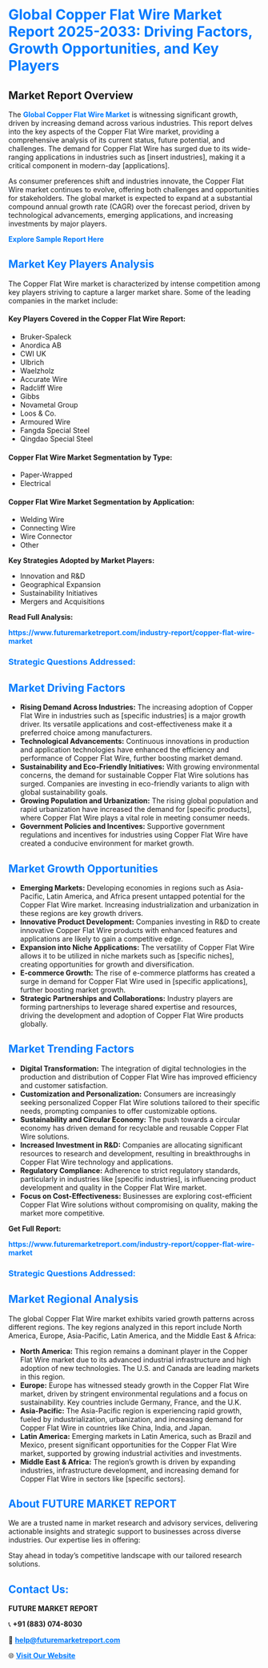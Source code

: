 <h1 style="color: #007BFF;">Global Copper Flat Wire Market Report 2025-2033: Driving Factors, Growth Opportunities, and Key Players</h1>

<section id="overview">
<h2>Market Report Overview</h2>
<p>The <a href="https://www.futuremarketreport.com/industry-report/copper-flat-wire-market" style="color: #007BFF; text-decoration: none;"><strong>Global Copper Flat Wire Market</strong></a> is witnessing significant growth, driven by increasing demand across various industries. This report delves into the key aspects of the Copper Flat Wire market, providing a comprehensive analysis of its current status, future potential, and challenges. The demand for Copper Flat Wire has surged due to its wide-ranging applications in industries such as [insert industries], making it a critical component in modern-day [applications].</p>
<p>As consumer preferences shift and industries innovate, the Copper Flat Wire market continues to evolve, offering both challenges and opportunities for stakeholders. The global market is expected to expand at a substantial compound annual growth rate (CAGR) over the forecast period, driven by technological advancements, emerging applications, and increasing investments by major players.</p>
</section>

<section id="overview">
<p><a href="https://www.futuremarketreport.com/request-sample/reportId=46254" style="color: #007BFF; text-decoration: none;"><strong>Explore Sample Report Here</strong></a></p>
</section>

<section id="key-players">
<h2 style="color: #007BFF;">Market Key Players Analysis</h2>
<p>The Copper Flat Wire market is characterized by intense competition among key players striving to capture a larger market share. Some of the leading companies in the market include:</p>
<h4>Key Players Covered in the Copper Flat Wire Report:</h4>
<ul><li>Bruker-Spaleck</li><li>Anordica AB</li><li>CWI UK</li><li>Ulbrich</li><li>Waelzholz</li><li>Accurate Wire</li><li>Radcliff Wire</li><li>Gibbs</li><li>Novametal Group</li><li>Loos &amp; Co.</li><li>Armoured Wire</li><li>Fangda Special Steel</li><li>Qingdao Special Steel</li></ul>
<h4>Copper Flat Wire Market Segmentation by Type:</h4>
<ul><li>Paper-Wrapped</li><li>Electrical</li></ul>

<h4>Copper Flat Wire Market Segmentation by Application:</h4>
<ul><li>Welding Wire</li><li>Connecting Wire</li><li>Wire Connector</li><li>Other</li></ul>
<p><strong>Key Strategies Adopted by Market Players:</strong></p>
<ul>
<li>Innovation and R&D</li>
<li>Geographical Expansion</li>
<li>Sustainability Initiatives</li>
<li>Mergers and Acquisitions</li>
</ul>
</section>

<section>
<p><strong>Read Full Analysis: </strong></p><a href="https://www.futuremarketreport.com/industry-report/copper-flat-wire-market" style="color: #007BFF; text-decoration: none;"><strong>https://www.futuremarketreport.com/industry-report/copper-flat-wire-market</strong></a>
<h3 style="color: #007BFF;">Strategic Questions Addressed:</h3>
</section>

<section id="driving-factors">
<h2 style="color: #007BFF;">Market Driving Factors</h2>
<ul>
<li><strong>Rising Demand Across Industries:</strong> The increasing adoption of Copper Flat Wire in industries such as [specific industries] is a major growth driver. Its versatile applications and cost-effectiveness make it a preferred choice among manufacturers.</li>
<li><strong>Technological Advancements:</strong> Continuous innovations in production and application technologies have enhanced the efficiency and performance of Copper Flat Wire, further boosting market demand.</li>
<li><strong>Sustainability and Eco-Friendly Initiatives:</strong> With growing environmental concerns, the demand for sustainable Copper Flat Wire solutions has surged. Companies are investing in eco-friendly variants to align with global sustainability goals.</li>
<li><strong>Growing Population and Urbanization:</strong> The rising global population and rapid urbanization have increased the demand for [specific products], where Copper Flat Wire plays a vital role in meeting consumer needs.</li>
<li><strong>Government Policies and Incentives:</strong> Supportive government regulations and incentives for industries using Copper Flat Wire have created a conducive environment for market growth.</li>
</ul>
</section>

<section id="growth-opportunities">
<h2 style="color: #007BFF;">Market Growth Opportunities</h2>
<ul>
<li><strong>Emerging Markets:</strong> Developing economies in regions such as Asia-Pacific, Latin America, and Africa present untapped potential for the Copper Flat Wire market. Increasing industrialization and urbanization in these regions are key growth drivers.</li>
<li><strong>Innovative Product Development:</strong> Companies investing in R&D to create innovative Copper Flat Wire products with enhanced features and applications are likely to gain a competitive edge.</li>
<li><strong>Expansion into Niche Applications:</strong> The versatility of Copper Flat Wire allows it to be utilized in niche markets such as [specific niches], creating opportunities for growth and diversification.</li>
<li><strong>E-commerce Growth:</strong> The rise of e-commerce platforms has created a surge in demand for Copper Flat Wire used in [specific applications], further boosting market growth.</li>
<li><strong>Strategic Partnerships and Collaborations:</strong> Industry players are forming partnerships to leverage shared expertise and resources, driving the development and adoption of Copper Flat Wire products globally.</li>
</ul>
</section>

<section id="trending-factors">
<h2 style="color: #007BFF;">Market Trending Factors</h2>
<ul>
<li><strong>Digital Transformation:</strong> The integration of digital technologies in the production and distribution of Copper Flat Wire has improved efficiency and customer satisfaction.</li>
<li><strong>Customization and Personalization:</strong> Consumers are increasingly seeking personalized Copper Flat Wire solutions tailored to their specific needs, prompting companies to offer customizable options.</li>
<li><strong>Sustainability and Circular Economy:</strong> The push towards a circular economy has driven demand for recyclable and reusable Copper Flat Wire solutions.</li>
<li><strong>Increased Investment in R&D:</strong> Companies are allocating significant resources to research and development, resulting in breakthroughs in Copper Flat Wire technology and applications.</li>
<li><strong>Regulatory Compliance:</strong> Adherence to strict regulatory standards, particularly in industries like [specific industries], is influencing product development and quality in the Copper Flat Wire market.</li>
<li><strong>Focus on Cost-Effectiveness:</strong> Businesses are exploring cost-efficient Copper Flat Wire solutions without compromising on quality, making the market more competitive.</li>
</ul>
</section>

<section>
<p><strong>Get Full Report: </strong></p><a href="https://www.futuremarketreport.com/industry-report/copper-flat-wire-market" style="color: #007BFF; text-decoration: none;"><strong>https://www.futuremarketreport.com/industry-report/copper-flat-wire-market</strong></a>
<h3 style="color: #007BFF;">Strategic Questions Addressed:</h3>
</section>


<section id="regional-analysis">
<h2 style="color: #007BFF;">Market Regional Analysis</h2>
<p>The global Copper Flat Wire market exhibits varied growth patterns across different regions. The key regions analyzed in this report include North America, Europe, Asia-Pacific, Latin America, and the Middle East & Africa:</p>
<ul>
<li><strong>North America:</strong> This region remains a dominant player in the Copper Flat Wire market due to its advanced industrial infrastructure and high adoption of new technologies. The U.S. and Canada are leading markets in this region.</li>
<li><strong>Europe:</strong> Europe has witnessed steady growth in the Copper Flat Wire market, driven by stringent environmental regulations and a focus on sustainability. Key countries include Germany, France, and the U.K.</li>
<li><strong>Asia-Pacific:</strong> The Asia-Pacific region is experiencing rapid growth, fueled by industrialization, urbanization, and increasing demand for Copper Flat Wire in countries like China, India, and Japan.</li>
<li><strong>Latin America:</strong> Emerging markets in Latin America, such as Brazil and Mexico, present significant opportunities for the Copper Flat Wire market, supported by growing industrial activities and investments.</li>
<li><strong>Middle East & Africa:</strong> The region’s growth is driven by expanding industries, infrastructure development, and increasing demand for Copper Flat Wire in sectors like [specific sectors].</li>
</ul>
</section>

<footer>
<h2 style="color: #007BFF;">About FUTURE MARKET REPORT</h2>
<p>We are a trusted name in market research and advisory services, delivering actionable insights and strategic support to businesses across diverse industries. Our expertise lies in offering:</p>

<p>Stay ahead in today’s competitive landscape with our tailored research solutions.</p>

<h2 style="color: #007BFF;">Contact Us:</h2>
<p><strong>FUTURE MARKET REPORT</strong></p>
<p>📞 <strong>+91 (883) 074-8030</strong></p>
<p>📧 <strong><a href="mailto:help@futuremarketreport.com" style="color: #007BFF;">help@futuremarketreport.com</a></strong></p>
<p>🌐 <strong><a href="https://www.futuremarketreport.com/" style="color: #007BFF;">Visit Our Website</a></strong></p>
</footer>